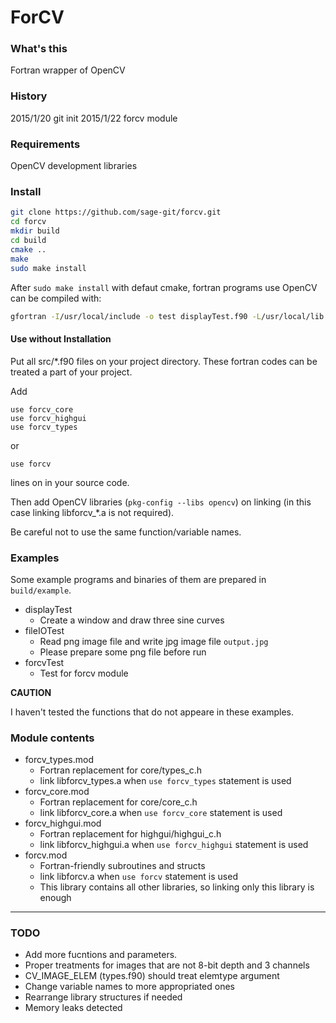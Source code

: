 ForCV
=====

### What's this

Fortran wrapper of OpenCV

### History

2015/1/20 git init
2015/1/22 forcv module

### Requirements

OpenCV development libraries

### Install

```bash
git clone https://github.com/sage-git/forcv.git
cd forcv
mkdir build
cd build
cmake ..
make
sudo make install
```

After `sudo make install` with defaut cmake, fortran programs use OpenCV can be compiled with:

```bash
gfortran -I/usr/local/include -o test displayTest.f90 -L/usr/local/lib -lforcv_core -lforcv_highgui `pkg-config --libs opencv`
```

#### Use without Installation

Put all src/*.f90 files on your project directory.
These fortran codes can be treated a part of your project.

Add
```Fortran
use forcv_core
use forcv_highgui
use forcv_types
```
or
```Fortran
use forcv
```
lines on in your source code. 

Then add OpenCV libraries (`pkg-config --libs opencv`) on linking
(in this case linking libforcv_*.a is not required).

Be careful not to use the same function/variable names.

### Examples

Some example programs and binaries of them are prepared in `build/example`.

- displayTest
   * Create a window and draw three sine curves
- fileIOTest
   * Read png image file and write jpg image file `output.jpg`
   * Please prepare some png file before run
- forcvTest
   * Test for forcv module

**CAUTION**

I haven't tested the functions that do not appeare in these examples.

### Module contents

- forcv_types.mod
   * Fortran replacement for core/types_c.h 
   * link libforcv_types.a  when `use forcv_types` statement is used
- forcv_core.mod
   * Fortran replacement for core/core_c.h 
   * link libforcv_core.a  when `use forcv_core` statement is used
- forcv_highgui.mod
   * Fortran replacement for highgui/highgui_c.h 
   * link libforcv_highgui.a  when `use forcv_highgui` statement is used
- forcv.mod
   * Fortran-friendly subroutines and structs
   * link libforcv.a  when `use forcv` statement is used
   * This library contains all other libraries, so linking only this library is enough

---

### TODO

* Add more fucntions and parameters.
* Proper treatments for images that are not 8-bit depth and 3 channels
* CV_IMAGE_ELEM (types.f90) should treat elemtype argument
* Change variable names to more appropriated ones
* Rearrange library structures if needed
* Memory leaks detected
